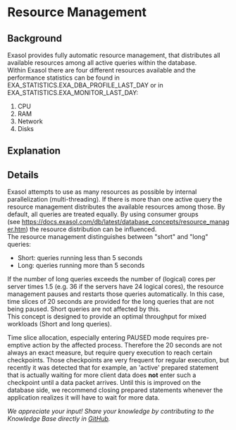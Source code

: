 # Resource Management 
## Background

Exasol provides fully automatic resource management, that distributes all available resources among all active queries within the database.  
Within Exasol there are four different resources available and the performance statistics can be found in EXA_STATISTICS.EXA_DBA_PROFILE_LAST_DAY or in EXA_STATISTICS.EXA_MONITOR_LAST_DAY:

1. CPU
2. RAM
3. Network
4. Disks

## Explanation

## Details

Exasol attempts to use as many resources as possible by internal parallelization (multi-threading). If there is more than one active query the resource management distributes the available resources among those. By default, all queries are treated equally. By using consumer groups (see <https://docs.exasol.com/db/latest/database_concepts/resource_manager.htm>) the resource distribution can be influenced.  
The resource management distinguishes between "short" and "long" queries:

* Short: queries running less than 5 seconds
* Long: queries running more than 5 seconds

If the number of long queries exceeds the number of (logical) cores per server times 1.5 (e.g. 36 if the servers have 24 logical cores), the resource management pauses and restarts those queries automatically. In this case, time slices of 20 seconds are provided for the long queries that are not being paused. Short queries are not affected by this.  
This concept is designed to provide an optimal throughput for mixed workloads (Short and long queries).

Time slice allocation, especially entering PAUSED mode requires pre-emptive action by the affected process. Therefore the 20 seconds are not always an exact measure, but require query execution to reach certain checkpoints. Those checkpoints are very frequent for regular execution, but recently it was detected that for example, an 'active' prepared statement that is actually waiting for more client data does **not** enter such a checkpoint until a data packet arrives. Until this is improved on the database side, we recommend closing prepared statements whenever the application realizes it will have to wait for more data.

*We appreciate your input! Share your knowledge by contributing to the Knowledge Base directly in [GitHub](https://github.com/exasol/public-knowledgebase).* 